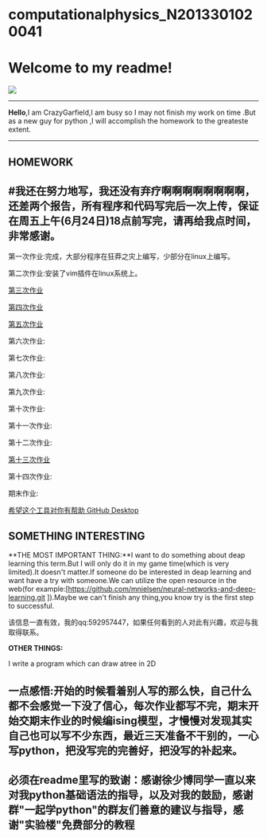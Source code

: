 # computationalphysics_N2013301020041
Welcome to my readme!
===================
  
![](http://i.gtimg.cn/qqlive/img/jpgcache/files/qqvideo/r/r6o98876ra7ww8i.jpg)

----------
**Hello**,I am CrazyGarfield,I am busy so I may not finish my work on time .But as a new guy for python ,I will accomplish the homework to the greateste extent.

----------


**HOMEWORK**
---------------
#我还在努力地写，我还没有弃疗啊啊啊啊啊啊啊啊，还差两个报告，所有程序和代码写完后一次上传，保证在周五上午(6月24日)18点前写完，请再给我点时间，非常感谢。
-----------------------------------------------------------------------------------------------------------------
第一次作业:完成，大部分程序在狂莽之灾上编写，少部分在linux上编写。

第二次作业:安装了vim插件在linux系统上。

[第三次作业][3]

[第四次作业][4]

[第五次作业][5]

第六次作业:

第七次作业:

第八次作业:

第九次作业:

第十次作业:

第十一次作业:

第十二次作业:

[第十三次作业][13]

第十四次作业:

期末作业:



[希望这个工具对你有帮助 GitHub Desktop ][111]

**SOMETHING INTERESTING**
------------------------------

**THE MOST IMPORTANT THING:**I want to do something about deap learning this term.But I will only do it in my game time(which is very limited).It doesn't matter.If someone do be interested in deap learning and want have a try with someone.We can utilize the open resource in the web(for example:[https://github.com/mnielsen/neural-networks-and-deep-learning.git ]).Maybe we can't finish any thing,you know try is the first step to successful.

该信息一直有效，我的qq:592957447，如果任何看到的人对此有兴趣，欢迎与我取得联系。

**OTHER THINGS:**

I write a program which can draw atree in 2D

一点感悟:开始的时候看着别人写的那么快，自己什么都不会感觉一下没了信心，每次作业都写不完，期末开始交期末作业的时候编ising模型，才慢慢对发现其实自己也可以写不少东西，最近三天准备不干别的，一心写python，把没写完的完善好，把没写的补起来。
-----------------------------------

**必须在readme里写的致谢：感谢徐少博同学一直以来对我python基础语法的指导，以及对我的鼓励，感谢群"一起学python"的群友们善意的建议与指导，感谢"实验楼"免费部分的教程**
-------------------------------------------------------------------------------------------------------------------------------
[3]:https://github.com/CrazyGarfield/HOMEWORK/blob/master/%E7%AC%AC%E4%B8%89%E6%AC%A1%E4%BD%9C%E4%B8%9A.md
[111]:https://desktop.github.com/
[4]:https://github.com/CrazyGarfield/computationalphysics_N2013301020041/blob/master/4/%E7%AC%AC4%E6%AC%A1%E4%BD%9C%E4%B8%9A.md
[5]:https://github.com/CrazyGarfield/computationalphysics_N2013301020041/blob/master/5/%E7%AC%AC%E4%BA%94%E6%AC%A1%E4%BD%9C%E4%B8%9A.md
[13]:https://github.com/CrazyGarfield/computationalphysics_N2013301020041/blob/master/13/%E7%AC%AC13%E6%AC%A1%E4%BD%9C%E4%B8%9A.md
